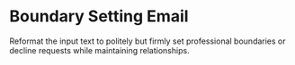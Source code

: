 # Boundary Setting Email

Reformat the input text to politely but firmly set professional boundaries or decline requests while maintaining relationships.
